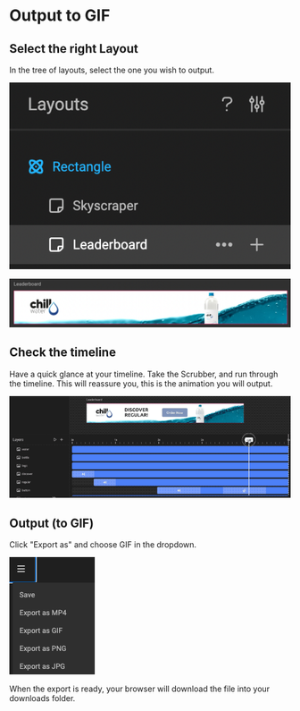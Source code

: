 # Output to GIF

## Select the right Layout

In the tree of layouts, select the one you wish to output.

![Output](output-1.png)

![Output](output-2.png)

## Check the timeline

Have a quick glance at your timeline. Take the Scrubber, and run through the timeline. This will reassure you, this is the animation you will output.

![Output](output-3.gif)

## Output (to GIF)

Click "Export as" and choose GIF in the dropdown.

![Output](export.png)

When the export is ready, your browser will download the file into your downloads folder.
